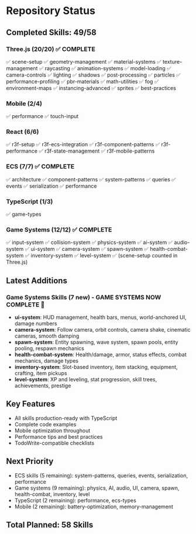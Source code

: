 # Repository Status

## Completed Skills: 49/58

### Three.js (20/20) ✅ COMPLETE
✅ scene-setup
✅ geometry-management
✅ material-systems
✅ texture-management
✅ raycasting
✅ animation-systems
✅ model-loading
✅ camera-controls
✅ lighting
✅ shadows
✅ post-processing
✅ particles
✅ performance-profiling
✅ pbr-materials
✅ math-utilities
✅ fog
✅ environment-maps
✅ instancing-advanced
✅ sprites
✅ best-practices

### Mobile (2/4)
✅ performance
✅ touch-input

### React (6/6)
✅ r3f-setup
✅ r3f-ecs-integration
✅ r3f-component-patterns
✅ r3f-performance
✅ r3f-state-management
✅ r3f-mobile-patterns

### ECS (7/7) ✅ COMPLETE
✅ architecture
✅ component-patterns
✅ system-patterns
✅ queries
✅ events
✅ serialization
✅ performance

### TypeScript (1/3)
✅ game-types

### Game Systems (12/12) ✅ COMPLETE
✅ input-system
✅ collision-system
✅ physics-system
✅ ai-system
✅ audio-system
✅ ui-system
✅ camera-system
✅ spawn-system
✅ health-combat-system
✅ inventory-system
✅ level-system
✅ (scene-setup counted in Three.js)

## Latest Additions

### Game Systems Skills (7 new) - GAME SYSTEMS NOW COMPLETE 🎉
- **ui-system**: HUD management, health bars, menus, world-anchored UI, damage numbers
- **camera-system**: Follow camera, orbit controls, camera shake, cinematic cameras, smooth damping
- **spawn-system**: Entity spawning, wave system, spawn pools, entity pooling, respawn mechanics
- **health-combat-system**: Health/damage, armor, status effects, combat mechanics, damage types
- **inventory-system**: Slot-based inventory, item stacking, equipment, crafting, item pickups
- **level-system**: XP and leveling, stat progression, skill trees, achievements, prestige

## Key Features
- All skills production-ready with TypeScript
- Complete code examples
- Mobile optimization throughout
- Performance tips and best practices
- TodoWrite-compatible checklists

## Next Priority
- ECS skills (5 remaining): system-patterns, queries, events, serialization, performance
- Game systems (9 remaining): physics, AI, audio, UI, camera, spawn, health-combat, inventory, level
- TypeScript (2 remaining): performance, ecs-types
- Mobile (2 remaining): battery-optimization, memory-management

## Total Planned: 58 Skills
